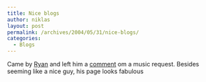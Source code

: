 ```yaml
---
title: Nice blogs
author: niklas
layout: post
permalink: /archives/2004/05/31/nice-blogs/
categories:
  - Blogs
---
```

Came by [Ryan][1] and left him a <a href="http://pro.enetation.co.uk/comments.php?user=ryancordell&commentid=108595327855149631&usersite=http://ryancordell.com/weblog.htm#3177578" class="broken_link">comment</a> om a music request. Besides seeming like a nice guy, his page looks fabulous

 [1]: http://ryancordell.com/weblog.htm